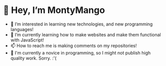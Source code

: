 # 👋 Hey, I’m MontyMango


- 👀 I’m interested in learning new technologies, and new programming languages!
- 🌱 I’m currently learning how to make websites and make them functional with JavaScript!
- 📫 How to reach me is making comments on my repositories!
- 📙 I'm currently a novice in programming, so I might not publish high quality work. Sorry. :'(

<!--
- 💞️ I’m looking to collaborate on nothing right now...

MontyMango/MontyMango is a ✨ special ✨ repository because its `README.md` (this file) appears on your GitHub profile.
You can click the Preview link to take a look at your changes.
--->
